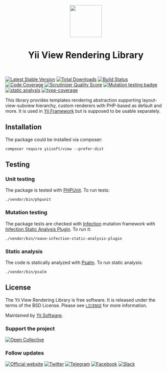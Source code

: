 <p align="center">
    <a href="https://github.com/yiisoft" target="_blank">
        <img src="https://yiisoft.github.io/docs/images/yii_logo.svg" height="100px">
    </a>
    <h1 align="center">Yii View Rendering Library</h1>
    <br>
</p>

[![Latest Stable Version](https://poser.pugx.org/yiisoft/view/v/stable.png)](https://packagist.org/packages/yiisoft/view)
[![Total Downloads](https://poser.pugx.org/yiisoft/view/downloads.png)](https://packagist.org/packages/yiisoft/view)
[![Build Status](https://github.com/yiisoft/view/workflows/build/badge.svg)](https://github.com/yiisoft/view/actions?query=workflow%3Abuild)
[![Code Coverage](https://scrutinizer-ci.com/g/yiisoft/view/badges/coverage.png?s=31d80f1036099e9d6a3e4d7738f6b000b3c3d10e)](https://scrutinizer-ci.com/g/yiisoft/view/?branch=master)
[![Scrutinizer Quality Score](https://scrutinizer-ci.com/g/yiisoft/view/badges/quality-score.png?s=b1074a1ff6d0b214d54fa5ab7abbb90fc092471d)](https://scrutinizer-ci.com/g/yiisoft/view/?branch=master)
[![Mutation testing badge](https://img.shields.io/endpoint?style=flat&url=https%3A%2F%2Fbadge-api.stryker-mutator.io%2Fgithub.com%2Fyiisoft%2Fview%2Fmaster)](https://dashboard.stryker-mutator.io/reports/github.com/yiisoft/view/master)
[![static analysis](https://github.com/yiisoft/view/workflows/static%20analysis/badge.svg)](https://github.com/yiisoft/view/actions?query=workflow%3A%22static+analysis%22)
[![type-coverage](https://shepherd.dev/github/yiisoft/view/coverage.svg)](https://shepherd.dev/github/yiisoft/view)

This library provides templates rendering abstraction supporting layout-view-subview hierarchy, custom renderers with
PHP-based as default and more. It is used in [Yii Framework](https://www.yiiframework.com/) but is supposed
to be usable separately.

## Installation

The package could be installed via composer:

```shell
composer require yiisoft/view --prefer-dist
```

## Testing

### Unit testing

The package is tested with [PHPUnit](https://phpunit.de/). To run tests:

```shell
./vendor/bin/phpunit
```

### Mutation testing

The package tests are checked with [Infection](https://infection.github.io/) mutation framework with
[Infection Static Analysis Plugin](https://github.com/Roave/infection-static-analysis-plugin). To run it:

```shell
./vendor/bin/roave-infection-static-analysis-plugin
```

### Static analysis

The code is statically analyzed with [Psalm](https://psalm.dev/). To run static analysis:

```shell
./vendor/bin/psalm
```

## License

The Yii View Rendering Library is free software. It is released under the terms of the BSD License.
Please see [`LICENSE`](./LICENSE.md) for more information.

Maintained by [Yii Software](https://www.yiiframework.com/).

### Support the project

[![Open Collective](https://img.shields.io/badge/Open%20Collective-sponsor-7eadf1?logo=open%20collective&logoColor=7eadf1&labelColor=555555)](https://opencollective.com/yiisoft)

### Follow updates

[![Official website](https://img.shields.io/badge/Powered_by-Yii_Framework-green.svg?style=flat)](https://www.yiiframework.com/)
[![Twitter](https://img.shields.io/badge/twitter-follow-1DA1F2?logo=twitter&logoColor=1DA1F2&labelColor=555555?style=flat)](https://twitter.com/yiiframework)
[![Telegram](https://img.shields.io/badge/telegram-join-1DA1F2?style=flat&logo=telegram)](https://t.me/yii3en)
[![Facebook](https://img.shields.io/badge/facebook-join-1DA1F2?style=flat&logo=facebook&logoColor=ffffff)](https://www.facebook.com/groups/yiitalk)
[![Slack](https://img.shields.io/badge/slack-join-1DA1F2?style=flat&logo=slack)](https://yiiframework.com/go/slack)
